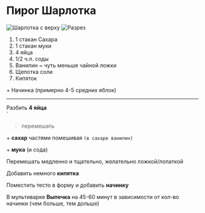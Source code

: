 # Пирог Шарлотка

![Шарлотка с верху](UpSide.jpg)
![Разрез](Cut.jpg)

1. 1 стакан Сахара
2. 1 стакан муки
3. 4 яйца
4. 1/2 ч.л. соды
5. Ванилин ~ чуть меньше чайной ложки
6. Щепотка соли
7. Кипяток
   
\+ Начинка (примерно 4-5 средних яблок)

---

Разбить **4 яйца**  
`
> перемешать

\+ **сахар** частями помешивая
`(в сахаре ванилин)`

\+ **мука** (и сода)

Перемешать медленно и тщательно, желательно ложкой/лопаткой

Добавить немного **кипятка**

Поместить тесто в форму и добавить **начинку**

В мультиварке **Выпечка** на 45-60 минут в зависимости от кол-во начинки (чем больше, тем дольше)